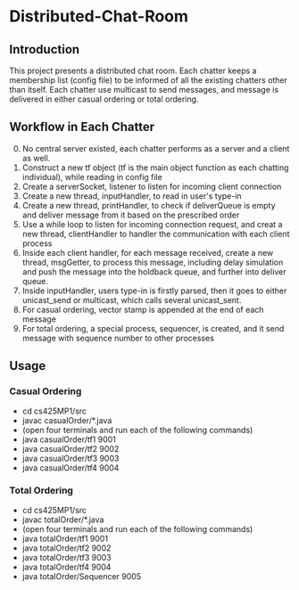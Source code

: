 # Distributed-Chat-Room

## Introduction

This project presents a distributed chat room. Each chatter keeps a membership list (config file) to be informed of all the existing chatters other than itself. Each chatter use multicast to send messages, and message is delivered in either casual ordering or total ordering. 

## Workflow in Each Chatter
0. No central server existed, each chatter performs as a server and a client as well.
1. Construct a new tf object (tf is the main object function as each chatting individual), while reading in config file
2. Create a serverSocket, listener to listen for incoming client connection
3. Create a new thread, inputHandler, to read in user's type-in
4. Create a new thread, printHandler, to check if deliverQueue is empty and deliver message from it based on the prescribed order
5. Use a while loop to listen for incoming connection request, and creat a new thread, clientHandler to handler the communication with
   each client process
6. Inside each client handler, for each message received, create a new thread, msgGetter, to process this message, including 
   delay simulation and push the message into the holdback queue, and further into deliver queue.
7. Inside inputHandler, users type-in is firstly parsed, then it goes to either unicast_send or multicast, which calls
   several unicast_sent.
8. For casual ordering, vector stamp is appended at the end of each message
9. For total ordering, a special process, sequencer, is created, and it send message with sequence number to other processes
		
## Usage
### Casual Ordering
- cd cs425MP1/src
- javac casualOrder/*.java
- (open four terminals and run each of the following commands)
- java casualOrder/tf1 9001
- java casualOrder/tf2 9002
- java casualOrder/tf3 9003
- java casualOrder/tf4 9004
	
### Total Ordering
- cd cs425MP1/src
- javac totalOrder/*.java
- (open four terminals and run each of the following commands)
- java totalOrder/tf1 9001
- java totalOrder/tf2 9002
- java totalOrder/tf3 9003
- java totalOrder/tf4 9004
- java totalOrder/Sequencer 9005
	
